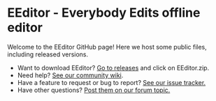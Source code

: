 # EEditor - Everybody Edits offline editor
Welcome to the EEditor GitHub page! Here we host some public files, including released versions.

* Want to download EEditor? [Go to releases](https://github.com/Madis0/eeditor/releases/latest) and click on EEditor.zip.
* Need help? [See our community wiki](https://github.com/Madis0/eeditor/wiki).
* Have a feature to request or bug to report? [See our issue tracker.](https://bitbucket.org/capasha/eeditor/issues?status=new&status=open)
* Have other questions? [Post them on our forum topic.](http://forums.everybodyedits.com/viewtopic.php?id=32502)

